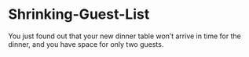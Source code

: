 # Shrinking-Guest-List
You just found out that your new dinner table won’t arrive in time for the dinner, and you have space for only two guests.
